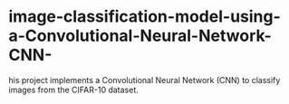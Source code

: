 # image-classification-model-using-a-Convolutional-Neural-Network-CNN-
his project implements a Convolutional Neural Network (CNN) to classify images from the CIFAR-10 dataset.
